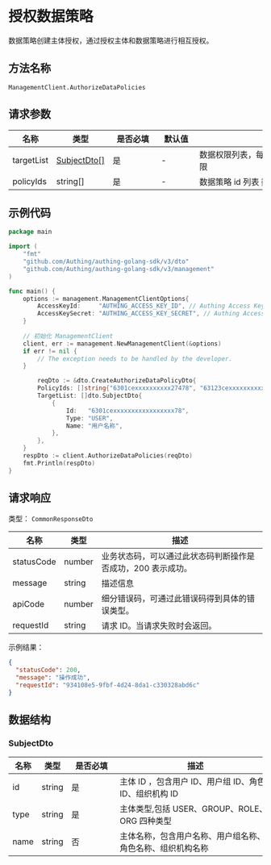 # 授权数据策略

<!--
  警告⚠️：
  不要直接修改该文档，
  https://github.com/Authing/authing-docs-factory
  使用该项目进行生成
-->

<LastUpdated />

数据策略创建主体授权，通过授权主体和数据策略进行相互授权。

## 方法名称

`ManagementClient.AuthorizeDataPolicies`

## 请求参数

| 名称 | 类型 | <div style="width:80px">是否必填</div> | <div style="width:60px">默认值</div> | <div style="width:300px">描述</div> | <div style="width:200px">示例值</div> |
| ---- | ---- | ---- | ---- | ---- | ---- |
| targetList | <a href="#SubjectDto">SubjectDto[]</a> | 是 | - | 数据权限列表，每个策略下所有的数据权限  |  |
| policyIds | string[] | 是 | - | 数据策略 id 列表 数组长度限制：50。 | `["6301cexxxxxxxxxx27478","63123cexxxxxxxxxx2123101"]` |




## 示例代码

```go
package main

import (
	"fmt"
	"github.com/Authing/authing-golang-sdk/v3/dto"
	"github.com/Authing/authing-golang-sdk/v3/management"
)

func main() {
	options := management.ManagementClientOptions{
		AccessKeyId:     "AUTHING_ACCESS_KEY_ID", // Authing Access Key ID
		AccessKeySecret: "AUTHING_ACCESS_KEY_SECRET", // Authing Access Key Secret
	}
	
	// 初始化 ManagementClient
	client, err := management.NewManagementClient(&options)
	if err != nil {
		// The exception needs to be handled by the developer.
	}

		reqDto := &dto.CreateAuthorizeDataPolicyDto{
		PolicyIds: []string{"6301cexxxxxxxxxx27478", "63123cexxxxxxxxxx2123101"},
		TargetList: []dto.SubjectDto{
			{
				Id:   "6301cexxxxxxxxxxxxxxxxx78",
				Type: "USER",
				Name: "用户名称",
			},
		},
	}
	respDto := client.AuthorizeDataPolicies(reqDto)
	fmt.Println(respDto)
}
```




## 请求响应

类型： `CommonResponseDto`

| 名称 | 类型 | 描述 |
| ---- | ---- | ---- |
| statusCode | number | 业务状态码，可以通过此状态码判断操作是否成功，200 表示成功。 |
| message | string | 描述信息 |
| apiCode | number | 细分错误码，可通过此错误码得到具体的错误类型。 |
| requestId | string | 请求 ID。当请求失败时会返回。 |



示例结果：

```json
{
  "statusCode": 200,
  "message": "操作成功",
  "requestId": "934108e5-9fbf-4d24-8da1-c330328abd6c"
}
```

## 数据结构


### <a id="SubjectDto"></a> SubjectDto

| 名称 | 类型 | <div style="width:80px">是否必填</div> | <div style="width:300px">描述</div> | <div style="width:200px">示例值</div> |
| ---- |  ---- | ---- | ---- | ---- |
| id | string | 是 | 主体 ID ，包含用户 ID、用户组 ID、角色 ID、组织机构 ID   |  `6301cexxxxxxxxxxxxxxxxx78` |
| type | string | 是 | 主体类型,包括 USER、GROUP、ROLE、ORG 四种类型   | USER |
| name | string | 否 | 主体名称，包含用户名称、用户组名称、角色名称、组织机构名称   |  `用户名称` |


